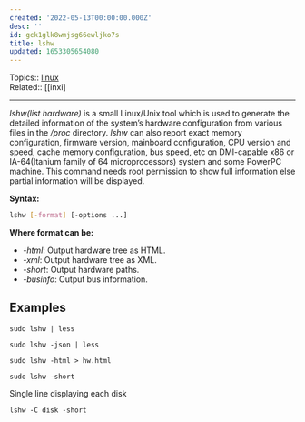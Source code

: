 ```yaml
---
created: '2022-05-13T00:00:00.000Z'
desc: ''
id: gck1glk8wmjsg66ewljko7s
title: lshw
updated: 1653305654080
---
```

   
Topics::  [linux](../topics/linux.md)   
Related::  [[inxi]   
   
   
---   
   
*lshw(list hardware)* is a small Linux/Unix tool which is used to generate the detailed information of the system’s hardware configuration from various files in the */proc* directory. *lshw* can also report exact memory configuration, firmware version, mainboard configuration, CPU version and speed, cache memory configuration, bus speed, etc on DMI-capable x86 or IA-64(Itanium family of 64 microprocessors) system and some PowerPC machine. This command needs root permission to show full information else partial information will be displayed.   
   
**Syntax:**   
   
```bash
lshw [-format] [-options ...]
```
   
   
**Where format can be:**   
   
   
- _-html_: Output hardware tree as HTML.   
- _-xml_: Output hardware tree as XML.   
- _-short_: Output hardware paths.   
- _-businfo_: Output bus information.   
   
## Examples   
   
```
sudo lshw | less
```
   
   
```
sudo lshw -json | less
```
   
   
```
sudo lshw -html > hw.html
```
   
   
```
sudo lshw -short
```
   
   
Single line displaying each disk   
   
```
lshw -C disk -short
```
